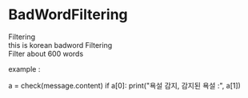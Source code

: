 # BadWordFiltering
Filtering<br />
this is korean badword Filtering<br />
Filter about 600 words

example :

a = check(message.content)
if a[0]:
  print("욕설 감지, 감지된 욕설 :", a[1])
